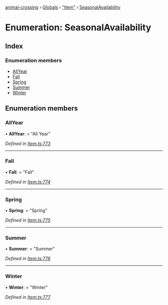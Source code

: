 [animal-crossing](../README.md) › [Globals](../globals.md) › ["Item"](../modules/_item_.md) › [SeasonalAvailability](_item_.seasonalavailability.md)

# Enumeration: SeasonalAvailability

## Index

### Enumeration members

* [AllYear](_item_.seasonalavailability.md#allyear)
* [Fall](_item_.seasonalavailability.md#fall)
* [Spring](_item_.seasonalavailability.md#spring)
* [Summer](_item_.seasonalavailability.md#summer)
* [Winter](_item_.seasonalavailability.md#winter)

## Enumeration members

###  AllYear

• **AllYear**: = "All Year"

*Defined in [Item.ts:773](https://github.com/Norviah/animal-crossing/blob/e9cea70/module/types/Item.ts#L773)*

___

###  Fall

• **Fall**: = "Fall"

*Defined in [Item.ts:774](https://github.com/Norviah/animal-crossing/blob/e9cea70/module/types/Item.ts#L774)*

___

###  Spring

• **Spring**: = "Spring"

*Defined in [Item.ts:775](https://github.com/Norviah/animal-crossing/blob/e9cea70/module/types/Item.ts#L775)*

___

###  Summer

• **Summer**: = "Summer"

*Defined in [Item.ts:776](https://github.com/Norviah/animal-crossing/blob/e9cea70/module/types/Item.ts#L776)*

___

###  Winter

• **Winter**: = "Winter"

*Defined in [Item.ts:777](https://github.com/Norviah/animal-crossing/blob/e9cea70/module/types/Item.ts#L777)*
